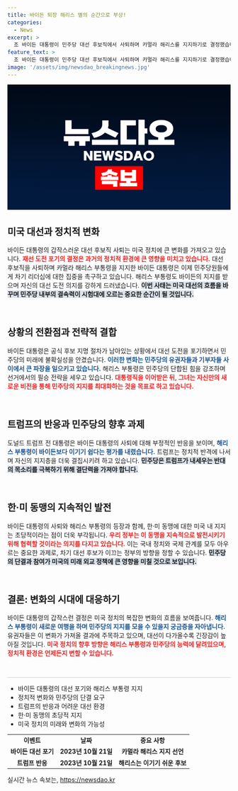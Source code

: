 ```yaml
---
title: 바이든 퇴장 해리스 별의 순간으로 부상!
categories:
  - News
excerpt: >
  조 바이든 대통령이 민주당 대선 후보직에서 사퇴하며 카멀라 해리스를 지지하기로 결정했습니다. 이로써 미국 대선 판도는 혼란에 빠졌고, 해리스는 통합과 승리를 약속했습니다. 과연 민주당의 미래는 어떻게 펼쳐질까요?
feature_text: >
  조 바이든 대통령이 민주당 대선 후보직에서 사퇴하며 카멀라 해리스를 지지하기로 결정했습니다. 이로써 미국 대선 판도는 혼란에 빠졌고, 해리스는 통합과 승리를 약속했습니다. 과연 민주당의 미래는 어떻게 펼쳐질까요?
image: '/assets/img/newsdao_breakingnews.jpg'
---
```


<p><img src="/assets/img/newsdao_breakingnews.jpg" alt="bookingtag 속보" /></p>

<h2 data-ke-size="size26">미국 대선과 정치적 변화</h2>

<p data-ke-size="size16">바이든 대통령의 갑작스러운 대선 후보직 사퇴는 미국 정치에 큰 변화를 가져오고 있습니다. <b><span style="color: #ee2323;">재선 도전 포기의 결정은 과거의 정치적 환경에 큰 영향을 미치고 있습니다.</span></b> 대선 후보직을 사퇴하며 카멀라 해리스 부통령을 지지한 바이든 대통령은 이제 민주당원들에게 차기 리더십에 대한 집중을 촉구하고 있습니다. 해리스 부통령도 바이든의 지지를 받으며 자신의 대선 도전 의지를 강하게 드러냈습니다. <b><span style="background-color: #21538527;">이번 사태는 미국 대선의 흐름을 바꾸며 민주당 내부의 결속력이 시험대에 오르는 중요한 순간이 될 것입니다.</span></b></p>

<p data-ke-size="size16">&nbsp;</p>

<h2 data-ke-size="size26">상황의 전환점과 전략적 결합</h2>

<p data-ke-size="size16">바이든 대통령은 공식 후보 지명 절차가 남아있는 상황에서 대선 도전을 포기하면서 민주당의 미래에 불확실성을 안겼습니다. <b><span style="color: #1a5490;">이러한 변화는 민주당의 유권자들과 기부자들 사이에서 큰 파장을 일으키고 있습니다.</span></b> 해리스 부통령은 민주당의 단합된 힘을 강조하며 선거에서의 필승 전략을 세우고 있습니다. <b><span style="color: #ee2323;">대통령직을 이어받은 뒤, 그녀는 자신만의 새로운 비전을 통해 민주당의 지지를 최대화하는 것을 목표로 하고 있습니다.</span></b></p>

<p data-ke-size="size16">&nbsp;</p>

<h2 data-ke-size="size26">트럼프의 반응과 민주당의 향후 과제</h2>

<p data-ke-size="size16">도널드 트럼프 전 대통령은 바이든 대통령의 사퇴에 대해 부정적인 반응을 보이며, <b><span style="color: #1a5490;">해리스 부통령이 바이든보다 이기기 쉽다는 평가를 내렸습니다.</span></b> 트럼프는 정치적 반격에 나서며 자신의 지지층을 더욱 결집시키려 하고 있습니다. <b><span style="background-color: #21538527;">민주당은 트럼프가 내세우는 반대의 목소리를 극복하기 위해 결단력을 가져야 합니다.</span></b></p>

<p data-ke-size="size16">&nbsp;</p>

<h2 data-ke-size="size26">한·미 동맹의 지속적인 발전</h2>

<p data-ke-size="size16">바이든 대통령의 사퇴와 해리스 부통령의 등장과 함께, 한·미 동맹에 대한 미국 내 지지는 초당적이라는 점이 더욱 부각됩니다. <b><span style="color: #ee2323;">우리 정부는 이 동맹을 지속적으로 발전시키기 위해 협력할 것이라는 의지를 다지고 있습니다.</span></b> 이는 국내 정치와 국제 관계를 모두 아우르는 중요한 과제로, 차기 대선 후보가 이끄는 정부의 방향을 정할 수 있습니다. <b><span style="background-color: #21538527;">민주당의 단결과 참여가 미국의 미래 외교 정책에 큰 영향을 미칠 것으로 보입니다.</span></b></p>

<p data-ke-size="size16">&nbsp;</p>

<h2 data-ke-size="size26">결론: 변화의 시대에 대응하기</h2>

<p data-ke-size="size16">바이든 대통령의 갑작스런 결정은 미국 정치의 복잡한 변화의 흐름을 보여줍니다. <b><span style="color: #1a5490;">해리스 부통령이 새로운 여행을 하며 민주당의 지지를 모을 수 있을지 궁금증을 자아냅니다.</span></b> 유권자들은 이 변화가 가져올 결과에 주목하고 있으며, 대선이 다가올수록 긴장감이 높아질 것입니다. <b><span style="color: #ee2323;">미국 정치의 향후 방향은 해리스 부통령과 민주당의 능력에 달려있으며, 정치적 환경은 언제든지 변할 수 있습니다.</span></b></p>

<p data-ke-size="size16">&nbsp;</p>

<hr style="height:1px; border:none; color:#ccc; background-color:#ccc;" />

<ul>
    <li>바이든 대통령의 대선 포기와 해리스 부통령 지지</li>
    <li>정치적 변화와 민주당의 단결 요구</li>
    <li>트럼프의 반응과 어려운 대선 환경</li>
    <li>한·미 동맹의 초당적 지지</li>
    <li>미국 정치의 미래와 변화의 가능성</li>
</ul>

<table style="width: 100%;">
    <tr>
        <td style="text-align: center; height: 17px;"><b>이벤트</b></td>
        <td style="text-align: center; height: 17px;"><b>날짜</b></td>
        <td style="text-align: center; height: 17px;"><b>중요 사항</b></td>
    </tr>
    <tr>
        <td style="text-align: center; height: 17px;"><b>바이든 대선 포기</b></td>
        <td style="text-align: center; height: 17px;"><b>2023년 10월 21일</b></td>
        <td style="text-align: center; height: 17px;"><b>카멀라 해리스 지지 선언</b></td>
    </tr>
    <tr>
        <td style="text-align: center; height: 17px;"><b>트럼프 반응</b></td>
        <td style="text-align: center; height: 17px;"><b>2023년 10월 21일</b></td>
        <td style="text-align: center; height: 17px;"><b>해리스는 이기기 쉬운 후보</b></td>
    </tr>
</table>
실시간 뉴스 속보는, <a href="https://newsdao.kr" rel="dofollow">https://newsdao.kr</a>


